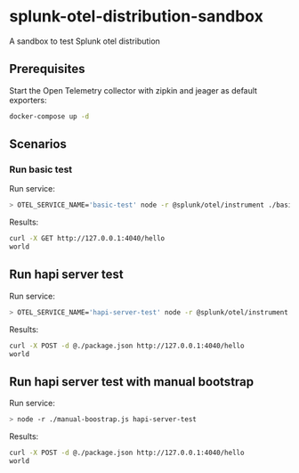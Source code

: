 # splunk-otel-distribution-sandbox
A sandbox to test Splunk otel distribution

## Prerequisites

Start the Open Telemetry collector with zipkin and jeager as default exporters:

```bash
docker-compose up -d
```

## Scenarios

### Run basic test

Run service:

```bash
> OTEL_SERVICE_NAME='basic-test' node -r @splunk/otel/instrument ./basic-test.js
```

Results:

```bash
curl -X GET http://127.0.0.1:4040/hello
world
```

## Run hapi server test

Run service:

```bash
> OTEL_SERVICE_NAME='hapi-server-test' node -r @splunk/otel/instrument hapi-server-test
```

Results:

```bash
curl -X POST -d @./package.json http://127.0.0.1:4040/hello
world
```

## Run hapi server test with manual bootstrap

Run service:

```bash
> node -r ./manual-boostrap.js hapi-server-test
```

Results:

```bash
curl -X POST -d @./package.json http://127.0.0.1:4040/hello
world
```